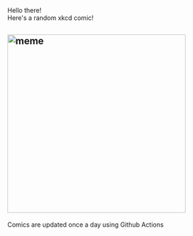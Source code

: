 Hello there! <br>Here's a random xkcd comic!<br>
## <img src="https://imgs.xkcd.com/comics/forks_and_spoons.png" alt="meme" width="400"/><br>
Comics are updated once a day using Github Actions